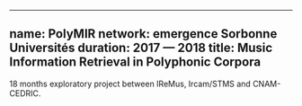 

---
name: PolyMIR 
network: emergence Sorbonne Universités
duration: 2017 &mdash; 2018
title: Music Information Retrieval in Polyphonic Corpora
---

18 months exploratory project between IReMus, Ircam/STMS and CNAM-CEDRIC.

